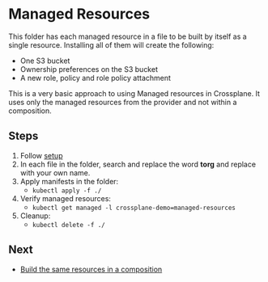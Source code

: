# Managed Resources

This folder has each managed resource in a file to be built by itself as a single resource. Installing all of them will
create the following:

* One S3 bucket
* Ownership preferences on the S3 bucket
* A new role, policy and role policy attachment

This is a very basic approach to using Managed resources in Crossplane. It uses only the managed resources from the
provider and not within a composition.

## Steps
1. Follow [setup](../README.md)
2. In each file in the folder, search and replace the word **torg** and replace with your own name.
3. Apply manifests in the folder:
   * `kubectl apply -f ./`
4. Verify managed resources: 
   * `kubectl get managed -l crossplane-demo=managed-resources`
5. Cleanup:
   * `kubectl delete -f ./`

## Next
* [Build the same resources in a composition](../2-composite-resource-definition)